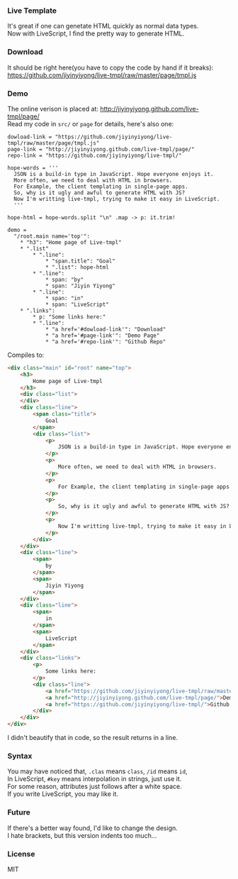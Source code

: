 
### Live Template

It's great if one can genetate HTML quickly as normal data types.  
Now with LiveScript, I find the pretty way to generate HTML.  


### Download

It should be right here(you have to copy the code by hand if it breaks):  
https://github.com/jiyinyiyong/live-tmpl/raw/master/page/tmpl.js

### Demo

The online verison is placed at: http://jiyinyiyong.github.com/live-tmpl/page/  
Read my code in `src/` or `page` for details, here's also one:  

```livescript
dowload-link = "https://github.com/jiyinyiyong/live-tmpl/raw/master/page/tmpl.js"
page-link = "http://jiyinyiyong.github.com/live-tmpl/page/"
repo-link = "https://github.com/jiyinyiyong/live-tmpl/"

hope-words = '''
  JSON is a build-in type in JavaScript. Hope everyone enjoys it.
  More often, we need to deal with HTML in browsers.
  For Example, the client templating in single-page apps.
  So, why is it ugly and awful to generate HTML with JS?
  Now I'm writting live-tmpl, trying to make it easy in LiveScript.
  '''

hope-html = hope-words.split "\n" .map -> p: it.trim!

demo =
  "/root.main name='top'":
    * "h3": "Home page of Live-tmpl"
    * ".list"
        * ".line":
            * "span.title": "Goal"
            * ".list": hope-html
        * ".line":
            * span: "by"
            * span: "Jiyin Yiyong"
        * ".line":
            * span: "in"
            * span: "LiveScript"
    * ".links":
        * p: "Some links here:"
        * ".line":
            * "a href='#dowload-link'": "Download"
            * "a href='#page-link'": "Demo Page"
            * "a href='#repo-link'": "Github Repo"
```

Compiles to:

```html
<div class="main" id="root" name="top">
    <h3>
        Home page of Live-tmpl
    </h3>
    <div class="list">
    </div>
    <div class="line">
        <span class="title">
            Goal
        </span>
        <div class="list">
            <p>
                JSON is a build-in type in JavaScript. Hope everyone enjoys it.
            </p>
            <p>
                More often, we need to deal with HTML in browsers.
            </p>
            <p>
                For Example, the client templating in single-page apps.
            </p>
            <p>
                So, why is it ugly and awful to generate HTML with JS?
            </p>
            <p>
                Now I'm writting live-tmpl, trying to make it easy in LiveScript.
            </p>
        </div>
    </div>
    <div class="line">
        <span>
            by
        </span>
        <span>
            Jiyin Yiyong
        </span>
    </div>
    <div class="line">
        <span>
            in
        </span>
        <span>
            LiveScript
        </span>
    </div>
    <div class="links">
        <p>
            Some links here:
        </p>
        <div class="line">
            <a href="https://github.com/jiyinyiyong/live-tmpl/raw/master/page/tmpl.js">Download</a>
            <a href="http://jiyinyiyong.github.com/live-tmpl/page/">Demo Page</a>
            <a href="https://github.com/jiyinyiyong/live-tmpl/">Github Repo</a>
        </div>
    </div>
</div>
```

I didn't beautify that in code, so the result returns in a line.

### Syntax

You may have noticed that, `.clas` means `class`, `/id` means `id`,  
In LiveScript, `#key` means interpolation in strings, just use it.  
For some reason, attributes just follows after a white space.  
If you write LiveScript, you may like it.

### Future

If there's a better way found, I'd like to change the design.  
I hate brackets, but this version indents too much...  

### License

MIT